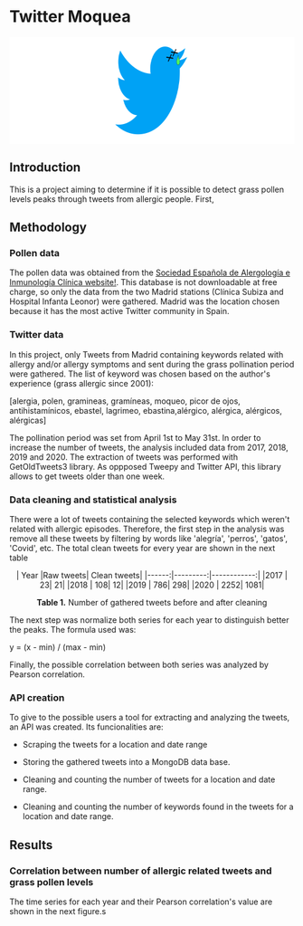 # Twitter Moquea

<img align="center" width="756" height="189" src="img/twitmoqlogo.png">

## Introduction 
This is a project aiming to determine if it is possible to detect grass pollen levels peaks through tweets from allergic people. First,

## Methodology

### Pollen data

The pollen data was obtained from the [Sociedad Española de Alergología e Inmunología Clínica website!](https://www.polenes.com/). This database is not downloadable at free charge, so only the data from the two Madrid stations (Clínica Subiza and Hospital Infanta Leonor) were gathered. Madrid was the location chosen because it has the most active Twitter community in Spain.

### Twitter data

In this project, only Tweets from Madrid containing keywords related with allergy and/or allergy symptoms and sent during the grass pollination period were gathered. The list of keyword was chosen based on the author's experience (grass allergic since 2001): 

[alergia, polen, gramineas, gramíneas, moqueo, picor de ojos, antihistamínicos, ebastel, lagrimeo, ebastina,alérgico, alérgica, alérgicos, alérgicas]

The pollination period was set from April 1st to May 31st. In order to increase the number of tweets, the analysis included data from 2017, 2018, 2019 and 2020. The extraction of tweets was performed with GetOldTweets3 library. As oppposed Tweepy and Twitter API, this library allows to get tweets older than one week.

### Data cleaning and statistical analysis

There were a lot of tweets containing the selected keywords which weren't related with allergic episodes. Therefore, the first step in the analysis was remove all these tweets by filtering by words like 'alegría', 'perros', 'gatos', 'Covid', etc.  The total clean tweets for every year are shown in the next table
<center>
| Year  |Raw tweets| Clean tweets|
|------:|---------:|------------:|
|2017   |        23|           21|
|2018   |       108|           12|
|2019   |       786|          298|
|2020   |      2252|         1081|

**Table 1.** Number of gathered tweets before and after cleaning
</center>
The next step was normalize both series for each year to distinguish better the peaks. The formula used was:

y = (x - min) / (max - min)

Finally, the possible correlation between both series was analyzed by Pearson correlation.

### API creation

To give to the possible users a tool for extracting and analyzing the tweets, an API was created. Its funcionalities are:

* Scraping the tweets for a location and date range

* Storing the gathered tweets into a MongoDB data base.

* Cleaning and counting the number of tweets for a location and date range.

* Cleaning and counting the number of keywords found in the tweets for a location and date range.


## Results

### Correlation between number of allergic related tweets and grass pollen levels

The time series for each year and their Pearson correlation's value are shown in the next figure.s

